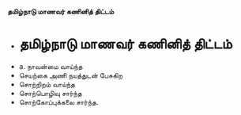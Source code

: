 **தமிழ்நாடு மாணவர் கணினித் திட்டம்**
- # தமிழ்நாடு மாணவர் கணினித் திட்டம்
- a. நாவன்மை வாய்ந்த
- செயற்கை அணி நயத்துடன் பேசுகிற
- சொற்றிறம் வாய்ந்த
- சொற்பொழிவு சார்ந்த
- சொற்கோப்புக்கலை சார்ந்த.

